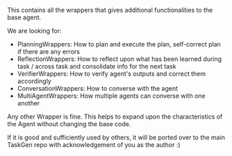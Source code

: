 This contains all the wrappers that gives additional functionalities to the base agent.

We are looking for:
- PlanningWrappers: How to plan and execute the plan, self-correct plan if there are any errors
- ReflectionWrappers: How to reflect upon what has been learned during task / across task and consolidate info for the next task
- VerifierWrappers: How to verify agent's outputs and correct them accordingly
- ConversationWrappers: How to converse with the agent
- MultiAgentWrappers: How multiple agents can converse with one another

Any other Wrapper is fine. This helps to expand upon the characteristics of the Agent without changing the base code.

If it is good and sufficiently used by others, it will be ported over to the main TaskGen repo with acknowledgement of you as the author :)

